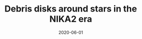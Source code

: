 ---
title: "Debris disks around stars in the NIKA2 era"
collection: publications
permalink: /publication/2020-06-01-Debris-disks-around-stars-in-the-NIKA2-era
date: 2020-06-01
venue: 'In the proceedings of mm Universe @ NIKA2 - Observing the mm Universe with the NIKA2 Camera'
citation: ' J. Lestrade,  J. Augereau,  M. Booth et al., &quot;Debris disks around stars in the NIKA2 era.&quot; In the proceedings of mm Universe @ NIKA2 - Observing the mm Universe with the NIKA2 Camera, 2020.'
---